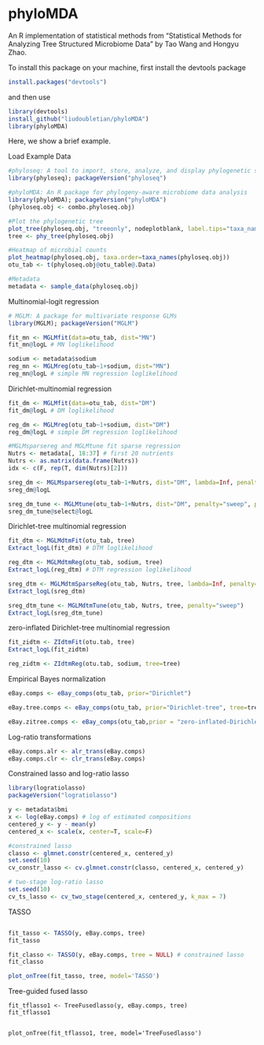 # phyloMDA

An R implementation of statistical methods from “Statistical Methods for Analyzing Tree Structured Microbiome Data” by Tao Wang and Hongyu Zhao.

To install this package on your machine, first install the devtools package
```r
install.packages("devtools")  
```
and then use
```r
library(devtools)
install_github("liudoubletian/phyloMDA")  
library(phyloMDA)  
```
Here, we show a brief example.

Load Example Data


```r
#phyloseq: A tool to import, store, analyze, and display phylogenetic sequencing data
library(phyloseq); packageVersion("phyloseq")

#phyloMDA: An R package for phylogeny-aware microbiome data analysis
library(phyloMDA); packageVersion("phyloMDA")
(phyloseq.obj <- combo.phyloseq.obj)

#Plot the phylogenetic tree
plot_tree(phyloseq.obj, "treeonly", nodeplotblank, label.tips="taxa_names")
tree <- phy_tree(phyloseq.obj)

#Heatmap of microbial counts
plot_heatmap(phyloseq.obj, taxa.order=taxa_names(phyloseq.obj))
otu_tab <- t(phyloseq.obj@otu_table@.Data)

#Metadata
metadata <- sample_data(phyloseq.obj)
```

Multinomial-logit regression

```r
# MGLM: A package for multivariate response GLMs
library(MGLM); packageVersion("MGLM")

fit_mn <- MGLMfit(data=otu_tab, dist="MN")
fit_mn@logL # MN loglikelihood

sodium <- metadata$sodium
reg_mn <- MGLMreg(otu_tab~1+sodium, dist="MN")
reg_mn@logL # simple MN regression loglikelihood
```


Dirichlet-multinomial regression
```r
fit_dm <- MGLMfit(data=otu_tab, dist="DM")
fit_dm@logL # DM loglikelihood

reg_dm <- MGLMreg(otu_tab~1+sodium, dist="DM")
reg_dm@logL # simple DM regression loglikelihood

#MGLMsparsereg and MGLMtune fit sparse regression
Nutrs <- metadata[, 18:37] # first 20 nutrients
Nutrs <- as.matrix(data.frame(Nutrs))
idx <- c(F, rep(T, dim(Nutrs)[2]))

sreg_dm <- MGLMsparsereg(otu_tab~1+Nutrs, dist="DM", lambda=Inf, penalty="sweep", penidx=idx)
sreg_dm@logL

sreg_dm_tune <- MGLMtune(otu_tab~1+Nutrs, dist="DM", penalty="sweep", penidx=idx)
sreg_dm_tune@select@logL

```

Dirichlet-tree multinomial regression
```r
fit_dtm <- MGLMdtmFit(otu_tab, tree)
Extract_logL(fit_dtm) # DTM loglikelihood

reg_dtm <- MGLMdtmReg(otu_tab, sodium, tree)
Extract_logL(reg_dtm) # DTM regression loglikelihood

sreg_dtm <- MGLMdtmSparseReg(otu_tab, Nutrs, tree, lambda=Inf, penalty="sweep")
Extract_logL(sreg_dtm)

sreg_dtm_tune <- MGLMdtmTune(otu_tab, Nutrs, tree, penalty="sweep")
Extract_logL(sreg_dtm_tune)

```
zero-inflated Dirichlet-tree multinomial regression
```r
fit_zidtm <- ZIdtmFit(otu.tab, tree)
Extract_logL(fit_zidtm)

reg_zidtm <- ZIdtmReg(otu.tab, sodium, tree=tree)
```
Empirical Bayes normalization
```r
eBay.comps <- eBay_comps(otu_tab, prior="Dirichlet")

eBay.tree.comps <- eBay_comps(otu_tab, prior="Dirichlet-tree", tree=tree)

eBay.zitree.comps <- eBay_comps(otu_tab,prior = "zero-inflated-Dirichlet-treee", tree = tree, model= "MIX")
```

Log-ratio transformations
```r
eBay.comps.alr <- alr_trans(eBay.comps)
eBay.comps.clr <- clr_trans(eBay.comps)
```


Constrained lasso and log-ratio lasso
```r
library(logratiolasso)
packageVersion("logratiolasso")

y <- metadata$bmi
x <- log(eBay.comps) # log of estimated compositions
centered_y <- y - mean(y)
centered_x <- scale(x, center=T, scale=F)

#constrained lasso
classo <- glmnet.constr(centered_x, centered_y)
set.seed(10)
cv_constr_lasso <- cv.glmnet.constr(classo, centered_x, centered_y)

# two-stage log-ratio lasso
set.seed(10)
cv_ts_lasso <- cv_two_stage(centered_x, centered_y, k_max = 7)

```

TASSO
```r

fit_tasso <- TASSO(y, eBay.comps, tree)
fit_tasso

fit_classo <- TASSO(y, eBay.comps, tree = NULL) # constrained lasso
fit_classo

plot_onTree(fit_tasso, tree, model='TASSO')
```

Tree-guided fused lasso
```
fit_tflasso1 <- TreeFusedlasso(y, eBay.comps, tree)
fit_tflasso1


plot_onTree(fit_tflasso1, tree, model='TreeFusedlasso')


```

